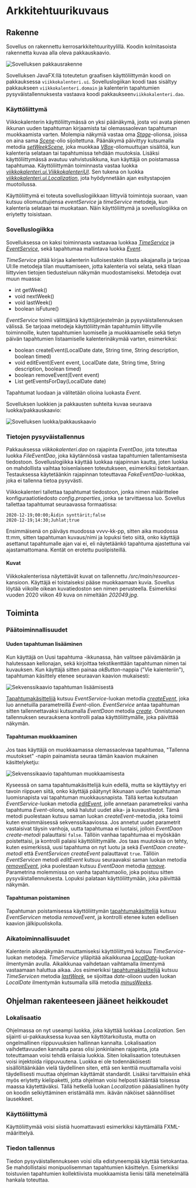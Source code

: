 # Arkkitehtuurikuvaus

## Rakenne

Sovellus on rakennettu kerrosarkkitehtuurityylillä. Koodin kolmitasoista rakennetta kuvaa alla oleva pakkauskaavio.

![Sovelluksen pakkausrakenne](https://github.com/maariaw/ot-harjoitustyo/blob/main/dokumentaatio/kuvat/a-1.png)

Sovelluksen JavaFX:llä toteutetun graafisen käyttöliittymän koodi on pakkauksessa `viikkokalenteri.ui`. Sovelluslogiikan koodi taas sisältyy pakkaukseen `viikkokalenteri.domain` ja kalenterin tapahtumien pysyväistallennuksesta vastaava koodi pakkaukseen`viikkokalenteri.dao`.

### Käyttöliittymä

Viikkokalenterin käyttöliittymässä on yksi päänäkymä, josta voi avata pienen ikkunan uuden tapahtuman kirjaamista tai olemassaolevan tapahtuman muokkaamista varten. Molempia näkymiä vastaa oma [*Stage*](https://docs.oracle.com/javase/8/javafx/api/javafx/stage/Stage.html)-olionsa, joissa on aina sama [*Scene*](https://docs.oracle.com/javase/8/javafx/api/javafx/scene/Scene.html)-olio sijoitettuna. Päänäkymä päivittyy kutsumalla metodia [*setWeekScene*](https://github.com/maariaw/ot-harjoitustyo/blob/c40fc66d0ddbeb5a96da5fbfdaa1294bc1c38de1/Viikkokalenteri/src/main/java/viikkokalenteri/ui/ViikkokalenteriUi.java#L111), joka muokkaa [*VBox*](https://docs.oracle.com/javase/8/javafx/api/javafx/scene/layout/VBox.html)-oliomuuttujan sisältöä, kun kalenteria selataan tai tapahtumissa tehdään muutoksia. Lisäksi käyttöliittymässä avautuu vahvistusikkuna, kun käyttäjä on poistamassa tapahtumaa. Käyttöliittymän toiminnasta vastaa luokka [*viikkokalenteri.ui.ViikkokalenteriUI*](https://github.com/maariaw/ot-harjoitustyo/blob/main/Viikkokalenteri/src/main/java/viikkokalenteri/ui/ViikkokalenteriUi.java). Sen tukena on luokka [*viikkokalenteri.ui.Localization*](https://github.com/maariaw/ot-harjoitustyo/blob/main/Viikkokalenteri/src/main/java/viikkokalenteri/ui/Localization.java), jota hyödynnetään ajan esitystapojen muotoilussa.

Käyttöliittymä ei toteuta sovelluslogiikkaan liittyviä toimintoja suoraan, vaan kutsuu oliomuuttujiensa *eventService* ja *timeService* metodeja, kun kalenteria selataan tai muokataan. Näin käyttöliittymä ja sovelluslogiikka on eriytetty toisistaan.

### Sovelluslogiikka

Sovelluksessa on kaksi toiminnasta vastaavaa luokkaa [*TimeService*](https://github.com/maariaw/ot-harjoitustyo/blob/main/Viikkokalenteri/src/main/java/viikkokalenteri/domain/TimeService.java) ja [*EventService*](https://github.com/maariaw/ot-harjoitustyo/blob/main/Viikkokalenteri/src/main/java/viikkokalenteri/domain/EventService.java), sekä tapahtumaa mallintava luokka [*Event*](https://github.com/maariaw/ot-harjoitustyo/blob/main/Viikkokalenteri/src/main/java/viikkokalenteri/domain/Event.java).

*TimeService* pitää kirjaa kalenterin kulloisestakin tilasta aikajanalla ja tarjoaa UI:lle metodeja tilan muuttamiseen, jotta kalenteria voi selata, sekä tilaan liittyvien tietojen tiedusteluun näkymän muodostamiseksi. Metodeja ovat muun muassa:

* int getWeek()
* void nextWeek()
* void lastWeek()
* boolean isFuture()

*EventService* toimii välittäjänä käyttöjärjestelmän ja pysyväistallennuksen välissä. Se tarjoaa metodeja käyttöliittymän tapahtumiin liittyville toiminnoille, kuten tapahtumien luomiselle ja muokkaamiselle sekä tietyn päivän tapahtumien listaamiselle kalenterinäkymää varten, esimerkiksi:

* boolean createEvent(LocalDate date, String time, String description, boolean timed)
* void editEvent(Event event, LocalDate date, String time, String description, boolean timed)
* boolean removeEvent(Event event)
* List<Event> getEventsForDay(LocalDate date)
  
Tapahtumat luodaan ja välitetään olioina luokasta *Event*.

Sovelluksen luokkien ja pakkausten suhteita kuvaa seuraava luokka/pakkauskaavio:

![Sovelluksen luokka/pakkauskaavio](https://github.com/maariaw/ot-harjoitustyo/blob/main/dokumentaatio/kuvat/a-2.png)

### Tietojen pysyväistallennus

Pakkauksessa *viikkokalenteri.dao* on rajapinta *EventDao*, jota toteuttaa luokka *FileEventDao*, joka käytännössä vastaa tapahtumien tallentamisesta tiedostoon. Sovelluslogiikka käyttää luokkaa rajapinnan kautta, joten luokka on mahdollista vaihtaa toisenlaiseen toteutukseen, esimerkiksi tietokantaan. Testauksessa käytetäänkin rajapinnan toteuttavaa *FakeEventDao*-luokkaa, joka ei tallenna tietoa pysyvästi.

Viikkokalenteri tallettaa tapahtumat tiedostoon, jonka nimen määrittelee konfiguraatiotiedosto *config.properties*, jonka se tarvittaessa luo. Sovellus tallettaa tapahtumat seuraavassa formaatissa:

```
2020-12-19;00:00;Äidin synttärit;false
2020-12-19;14:30;Juhlat;true
```

Ensimmäisenä on päiväys muodossa vvvv-kk-pp, sitten aika muodossa tt:mm, sitten tapahtuman kuvaus/nimi ja lopuksi tieto siitä, onko käyttäjä asettanut tapahtumalle ajan vai ei, eli näytetäänkö tapahtuma ajastettuna vai ajastamattomana. Kentät on erotettu puolipisteillä.

#### Kuvat

Viikkokalenterissa näytettävät kuvat on tallennettu */src/main/resources*-kansioon. Käyttäjä ei toistaiseksi pääse muokkaamaan kuvia. Sovellus löytää viikolle oikean kuvatiedoston sen nimen perusteella. Esimerkiksi vuoden 2020 viikon 49 kuva on nimeltään *202049.jpg*.

## Toiminta

### Päätoiminnallisuudet

#### Uuden tapahtuman lisääminen

Kun käyttäjä on Uusi tapahtuma -ikkunassa, hän valitsee päivämäärän ja halutessaan kellonajan, sekä kirjoittaa tekstikenttään tapahtuman nimen tai kuvauksen. Kun käyttäjä sitten painaa *okButton*-nappia ("Vie kalenteriin"), tapahtuman käsittely etenee seuraavan kaavion mukaisesti:

![Sekvenssikaavio tapahtuman lisäämisestä](https://github.com/maariaw/ot-harjoitustyo/blob/main/dokumentaatio/kuvat/a-3.png)

[Tapahtumakäsittelijä](https://github.com/maariaw/ot-harjoitustyo/blob/c40fc66d0ddbeb5a96da5fbfdaa1294bc1c38de1/Viikkokalenteri/src/main/java/viikkokalenteri/ui/ViikkokalenteriUi.java#L317) kutsuu *EventService*-luokan metodia [*createEvent*](https://github.com/maariaw/ot-harjoitustyo/blob/c40fc66d0ddbeb5a96da5fbfdaa1294bc1c38de1/Viikkokalenteri/src/main/java/viikkokalenteri/domain/EventService.java#L51), joka luo annetuilla parametreillä *Event*-olion. *EventService* antaa tapahtuman sitten tallennettavaksi kutsumalla *EventDaon* metodia [*create*](https://github.com/maariaw/ot-harjoitustyo/blob/c40fc66d0ddbeb5a96da5fbfdaa1294bc1c38de1/Viikkokalenteri/src/main/java/viikkokalenteri/dao/EventDao.java#L20). Onnistuneen tallennuksen seurauksena kontrolli palaa käyttöliittymälle, joka päivittää näkymän.

#### Tapahtuman muokkaaminen

Jos taas käyttäjä on muokkaamassa olemassaolevaa tapahtumaa, "Tallenna muutokset" -napin painamista seuraa tämän kaavion mukainen käsittelyketju:

![Sekvenssikaavio tapahtuman muokkaamisesta](https://github.com/maariaw/ot-harjoitustyo/blob/main/dokumentaatio/kuvat/a-4.png)

Kyseessä on sama tapahtumakäsittelijä kuin edellä, mutta se käyttäytyy eri tavoin riippuen siitä, onko käyttäjä päätynyt ikkunaan uuden tapahtuman luomisnapista vai tapahtuman muokkausnapista. Tällä kertaa kutsutaan *EventService*-luokan metodia [*editEvent*](https://github.com/maariaw/ot-harjoitustyo/blob/c40fc66d0ddbeb5a96da5fbfdaa1294bc1c38de1/Viikkokalenteri/src/main/java/viikkokalenteri/domain/EventService.java#L95), jolle annetaan parametreiksi vanha tapahtuma *Event*-oliona, sekä halutut uudet aika- ja kuvaustiedot. Tämä metodi puolestaan kutsuu saman luokan *createEvent*-metodia, joka toimii kuten ensimmäisessä sekvenssikaaviossa. Jos annetut uudet parametrit vastaisivat täysin vanhoja, uutta tapahtumaa ei luotaisi, jolloin *EventDaon* *create-metodi* palauttaisi `false`. Tällöin vanhaa tapahtumaa ei myöskään poistettaisi, ja kontrolli palaisi käyttöliittymälle. Jos taas muutoksia on tehty, kuten esimerkissä, uusi tapahtuma on nyt luotu ja sekä *EventDaon* *create-metodi* että *EventServicen* *createEvent* palauttavat `true`. Tällöin *EventServicen* metodi *editEvent* kutsuu seuraavaksi saman luokan metodia [*removeEvent*](https://github.com/maariaw/ot-harjoitustyo/blob/c40fc66d0ddbeb5a96da5fbfdaa1294bc1c38de1/Viikkokalenteri/src/main/java/viikkokalenteri/domain/EventService.java#L119), joka puolestaan kutsuu *EventDaon* metodia [*remove*](https://github.com/maariaw/ot-harjoitustyo/blob/c40fc66d0ddbeb5a96da5fbfdaa1294bc1c38de1/Viikkokalenteri/src/main/java/viikkokalenteri/dao/EventDao.java#L43). Parametrina molemmissa on vanha tapahtumaolio, joka poistuu sitten pysyväistallennuksesta. Lopuksi palataan käyttöliittymään, joka päivittää näkymän.

#### Tapahtuman poistaminen

Tapahtuman poistamisessa käyttöliittymän [tapahtumakäsittelijä](https://github.com/maariaw/ot-harjoitustyo/blob/f1602772d6cd172d2e074df6740aefd281fb4107/Viikkokalenteri/src/main/java/viikkokalenteri/ui/ViikkokalenteriUi.java#L240) kutsuu *EventServicen* metodia *removeEvent*, ja kontrolli etenee kuten edellisen kaavion jälkipuoliskolla.

### Aikatoiminnallisuudet

Kalenterin aikanäkymän muuttamiseksi käyttöliittymä kutsuu *TimeService*-luokan metodeja. *TimeService* ylläpitää aikaikkunaa [*LocalDate*](https://docs.oracle.com/javase/8/docs/api/java/time/LocalDate.html)-luokan ilmentymän avulla. Aikaikkunaa vaihdetaan vaihtamalla ilmentymä vastaamaan haluttua aikaa. Jos esimerkiksi [tapahtumakäsittelijä](https://github.com/maariaw/ot-harjoitustyo/blob/f1602772d6cd172d2e074df6740aefd281fb4107/Viikkokalenteri/src/main/java/viikkokalenteri/ui/ViikkokalenteriUi.java#L139) kutsuu *TimeServicen* metodia [*lastWeek*](https://github.com/maariaw/ot-harjoitustyo/blob/f1602772d6cd172d2e074df6740aefd281fb4107/Viikkokalenteri/src/main/java/viikkokalenteri/domain/TimeService.java#L55), se sijoittaa *date*-olioon uuden luokan *LocalDate* ilmentymän kutsumalla sillä metodia [*minusWeeks*](https://docs.oracle.com/javase/8/docs/api/java/time/LocalDate.html#minusWeeks-long-).

## Ohjelman rakenteeseen jääneet heikkoudet

### Lokalisaatio

Ohjelmassa on nyt useampi luokka, joka käyttää luokkaa *Localization*. Sen sijainti ui-pakkauksessa kuvaa sen käyttötarkoitusta, mutta on ongelmallinen riippuvuuksien hallinnan kannalta. Lokalisaation vaihdettavuuden kannalta paras olisi jonkinlainen rajapinta, jota toteuttamaan voisi tehdä erilaisia luokkia. Siten lokalisaation toteutuksen voisi injektoida riippuvuutena. Luokka ei ole todennäköisesti sisällöltäänkään vielä täydellinen siten, että sen kenttiä muuttamalla voisi täydellisesti muuttaa ohjelman käyttämät standardit. Lisäksi tarvittaisiin ehkä myös eriytetty kielipaketti, jotta ohjelman voisi helposti kääntää toisessa maassa käytettäväksi. Tällä hetkellä luokan *Localization* pääasiallinen hyöty on koodin selkiyttäminen eristämällä mm. ikävän näköiset säännölliset lausekkeet.

### Käyttöliittymä

Käyttöliittymää voisi siistiä huomattavasti esimerkiksi käyttämällä FXML-määrittelyä.

### Tiedon tallennus

Tiedon pysyväistallennukseen voisi olla edistyneempää käyttää tietokantaa. Se mahdollistaisi monipuolisemman tapahtumien käsittelyn. Esimerkiksi toistuvien tapahtumien kollektiivista muokkaamista lienisi tällä menetelmällä hankala toteuttaa.

